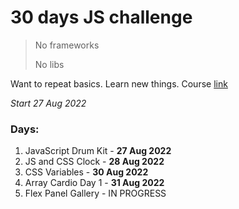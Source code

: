 # 30 days JS challenge

> No frameworks
> 
> No libs

Want to repeat basics. Learn new things. Course [link](https://javascript30.com/)

*Start 27 Aug 2022*

### Days:
1. JavaScript Drum Kit - **27 Aug 2022**
2. JS and CSS Clock - **28 Aug 2022**
3. CSS Variables - **30 Aug 2022**
4. Array Cardio Day 1 - **31 Aug 2022**
5. Flex Panel Gallery - IN PROGRESS

